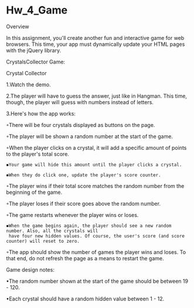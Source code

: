# Hw_4_Game

Overview

In this assignment, you'll create another fun and interactive game for web browsers. This time, your app must dynamically update your HTML pages with the jQuery library.

CrystalsCollector Game:

Crystal Collector

1.Watch the demo.

2.The player will have to guess the answer, just like in Hangman. This time, though, the player will guess with numbers instead of letters.

3.Here's how the app works:

◦There will be four crystals displayed as buttons on the page.

◦The player will be shown a random number at the start of the game.

◦When the player clicks on a crystal, it will add a specific amount of points to the player's total score.

    ◾Your game will hide this amount until the player clicks a crystal.

    ◾When they do click one, update the player's score counter.

◦The player wins if their total score matches the random number from the beginning of the game.

◦The player loses if their score goes above the random number.

◦The game restarts whenever the player wins or loses.

    ◾When the game begins again, the player should see a new random number. Also, all the crystals will 
     have four new hidden values. Of course, the user's score (and score counter) will reset to zero.

◦The app should show the number of games the player wins and loses. To that end, do not refresh the page as a means to restart the game.


Game design notes:

•The random number shown at the start of the game should be between 19 - 120.

•Each crystal should have a random hidden value between 1 - 12.

